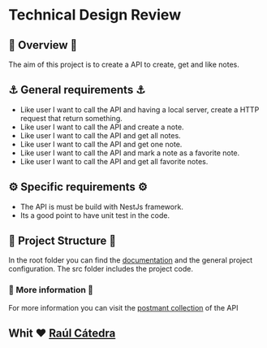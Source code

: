 # Technical Design Review

## 🔮 Overview 🔮

The aim of this project is to create a API to create, get and like notes.

## ⚓ General requirements ⚓

- Like user I want to call the API and having a local server, create a HTTP request that return something.
- Like user I want to call the API and create a note.
- Like user I want to call the API and get all notes.
- Like user I want to call the API and get one note.
- Like user I want to call the API and mark a note as a favorite note.
- Like user I want to call the API and get all favorite notes.

## ⚙️ Specific requirements ⚙️

- The API is must be build with NestJs framework.
- Its a good point to have unit test in the code.

## 🧬 Project Structure 🧬

In the root folder you can find the [documentation](../documentation) and the general project configuration.
The src folder includes the project code.

### 👀 More information 👀

For more information you can visit the [postmant collection](../documentation) of the API

## Whit ❤ [Raúl Cátedra](https://github.com/RaulCatedra3003)
